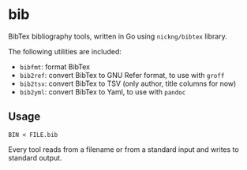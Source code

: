 bib
===
BibTex bibliography tools, written in Go using `nickng/bibtex` library.

The following utilities are included:

- `bibfmt`: format BibTex
- `bib2ref`: convert BibTex to GNU Refer format, to use with `groff`
- `bib2tsv`: convert BibTex to TSV (only author, title columns for now)
- `bib2yml`: convert BibTex to Yaml, to use with `pandoc`


Usage
-----

	BIN < FILE.bib

Every tool reads from a filename or from a standard input and writes to standard output.
